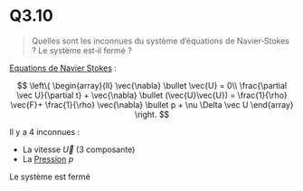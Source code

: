 # Q3.10

> Quelles sont les inconnues du système d’équations de Navier‐Stokes ? Le système est‐il fermé ?

[Equations de Navier Stokes](../Notion/Equations%20de%20Navier%20Stokes.md) :

$$
\left\{
     \begin{array}{ll}
		\vec{\nabla} \bullet \vec{U} = 0\\
	     \frac{\partial \vec U}{\partial t} + \vec{\nabla} \bullet (\vec{U}\vec{U}) = \frac{1}{\rho} \vec{F}+ \frac{1}{\rho} \vec{\nabla} \bullet p + \nu \Delta \vec U
     \end{array}
\right.
$$

Il y a 4 inconnues :
- La vitesse $\vec U$ (3 composante)
- La [Pression](../Notion/Pression.md) $p$

Le système est fermé
